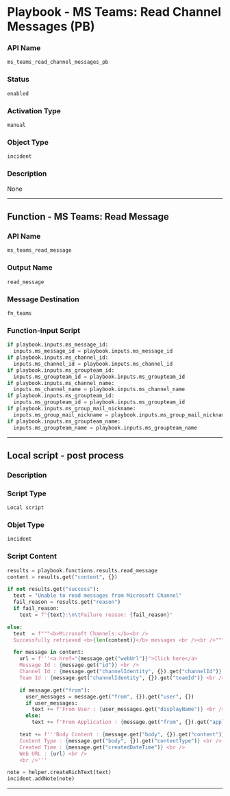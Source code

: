 <!--
    DO NOT MANUALLY EDIT THIS FILE
    THIS FILE IS AUTOMATICALLY GENERATED WITH resilient-sdk codegen
    Generated with resilient-sdk v49.0.4368
-->

# Playbook - MS Teams: Read Channel Messages (PB)

### API Name
`ms_teams_read_channel_messages_pb`

### Status
`enabled`

### Activation Type
`manual`

### Object Type
`incident`

### Description
None


---
## Function - MS Teams: Read Message

### API Name
`ms_teams_read_message`

### Output Name
`read_message`

### Message Destination
`fn_teams`

### Function-Input Script
```python
if playbook.inputs.ms_message_id:
  inputs.ms_message_id = playbook.inputs.ms_message_id
if playbook.inputs.ms_channel_id:
  inputs.ms_channel_id = playbook.inputs.ms_channel_id
if playbook.inputs.ms_groupteam_id:
  inputs.ms_groupteam_id = playbook.inputs.ms_groupteam_id
if playbook.inputs.ms_channel_name:
  inputs.ms_channel_name = playbook.inputs.ms_channel_name
if playbook.inputs.ms_groupteam_id:
  inputs.ms_groupteam_id = playbook.inputs.ms_groupteam_id
if playbook.inputs.ms_group_mail_nickname:
  inputs.ms_group_mail_nickname = playbook.inputs.ms_group_mail_nickname
if playbook.inputs.ms_groupteam_name:
  inputs.ms_groupteam_name = playbook.inputs.ms_groupteam_name
```

---

## Local script - post process

### Description


### Script Type
`Local script`

### Objet Type
`incident`

### Script Content
```python
results = playbook.functions.results.read_message
content = results.get("content", {})

if not results.get("success"):
  text = "Unable to read messages from Microsoft Channel"
  fail_reason = results.get("reason")
  if fail_reason:
    text = f"{text}:\n\tFailure reason: {fail_reason}"

else:
  text  = f"""<b>Microsoft Channels:</b><br />
  Successfully retrieved <b>{len(content)}</b> messages <br /><br />"""

  for message in content:
    url = f'''<a href="{message.get("webUrl")}">Click here</a>
    Message Id : {message.get("id")} <br />
    Channel Id : {message.get("channelIdentity", {}).get("channelId")} <br />
    Team Id : {message.get("channelIdentity", {}).get("teamId")} <br />'''

    if message.get("from"):
      user_messages = message.get("from", {}).get("user", {})
      if user_messages:
        text += f'From User : {user_messages.get("displayName")} <br />'
      else:
        text += f'From Application : {message.get("from", {}).get("application", {}).get("displayName")} <br />'

    text += f'''Body Content : {message.get("body", {}).get("content")} <br />
    Content Type : {message.get("body", {}).get("contentType")} <br />
    Created Time : {message.get("createdDateTime")} <br />
    Web URL : {url} <br />
    <br />'''

note = helper.createRichText(text)
incident.addNote(note)
```

---

